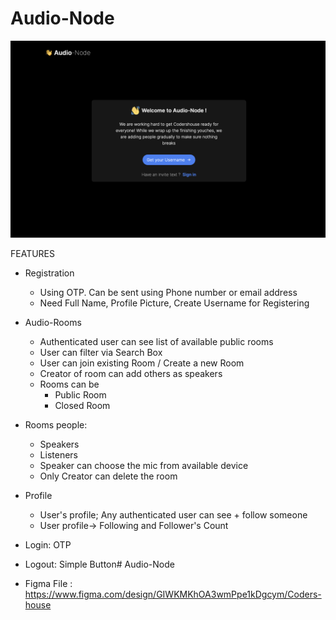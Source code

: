 # Audio-Node
![alt text](image.png)

FEATURES
- Registration 
    - Using OTP. Can be sent using Phone number or email address
    - Need Full Name, Profile Picture, Create Username for Registering

- Audio-Rooms
    - Authenticated user can see list of available public rooms
    - User can filter via Search Box
    - User can join existing Room / Create a new Room
    - Creator of room can add others as speakers
    - Rooms can be
        - Public Room
        - Closed Room

- Rooms people: 
    - Speakers
    - Listeners
    - Speaker can choose the mic from available device
    - Only Creator can delete the room

- Profile 
    - User's profile; Any authenticated user can see + follow someone
    - User profile-> Following and Follower's Count

- Login: OTP
- Logout: Simple Button# Audio-Node

- Figma File : https://www.figma.com/design/GIWKMKhOA3wmPpe1kDgcym/Coders-house
